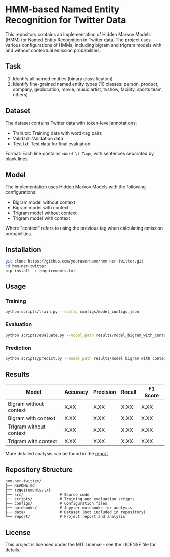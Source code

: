 # HMM-based Named Entity Recognition for Twitter Data

This repository contains an implementation of Hidden Markov Models (HMM) for Named Entity Recognition in Twitter data. The project uses various configurations of HMMs, including bigram and trigram models with and without contextual emission probabilities.

## Task

1. Identify all named entities (binary classification)
2. Identify fine-grained named entity types (10 classes: person, product, company, geolocation, movie, music artist, tvshow, facility, sports team, others)

## Dataset

The dataset contains Twitter data with token-level annotations:
- Train.txt: Training data with word-tag pairs
- Valid.txt: Validation data
- Test.txt: Test data for final evaluation

Format: Each line contains `<Word \t Tag>`, with sentences separated by blank lines.

## Model

The implementation uses Hidden Markov Models with the following configurations:
- Bigram model without context
- Bigram model with context
- Trigram model without context
- Trigram model with context

Where "context" refers to using the previous tag when calculating emission probabilities.

## Installation

```bash
git clone https://github.com/yourusername/hmm-ner-twitter.git
cd hmm-ner-twitter
pip install -r requirements.txt
```

## Usage

### Training

```bash
python scripts/train.py --config configs/model_configs.json
```

### Evaluation

```bash
python scripts/evaluate.py --model_path results/model_bigram_with_context.pkl --test_file data/test.txt
```

### Prediction

```bash
python scripts/predict.py --model_path results/model_bigram_with_context.pkl --input_file data/test.txt --output_file results/predictions.txt
```

## Results

| Model | Accuracy | Precision | Recall | F1 Score |
|-------|----------|-----------|--------|----------|
| Bigram without context | X.XX | X.XX | X.XX | X.XX |
| Bigram with context | X.XX | X.XX | X.XX | X.XX |
| Trigram without context | X.XX | X.XX | X.XX | X.XX |
| Trigram with context | X.XX | X.XX | X.XX | X.XX |

More detailed analysis can be found in the [report](report/NER_HMM_Report.md).

## Repository Structure

```
hmm-ner-twitter/
├── README.md
├── requirements.txt
├── src/                # Source code
├── scripts/            # Training and evaluation scripts
├── configs/            # Configuration files
├── notebooks/          # Jupyter notebooks for analysis
├── data/               # Dataset (not included in repository)
└── report/             # Project report and analysis
```

## License

This project is licensed under the MIT License - see the LICENSE file for details.
